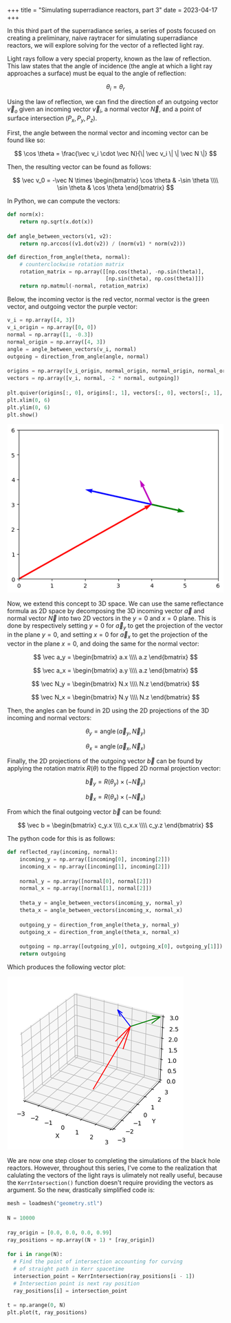 +++
title = "Simulating superradiance reactors, part 3"
date = 2023-04-17
+++

In this third part of the superradiance series, a series of posts focused on creating a preliminary, naive raytracer for simulating superradiance reactors, we will explore solving for the vector of a reflected light ray.

<!-- more -->

Light rays follow a very special property, known as the law of reflection. This law states that the angle of incidence (the angle at which a light ray approaches a surface) must be equal to the angle of reflection:

$$
\theta_i = \theta_r
$$

Using the law of reflection, we can find the direction of an outgoing vector $\vec v_o$ given an incoming vector $\vec v_i$, a normal vector $\vec N$, and a point of surface intersection $(P_x, P_y, P_z)$.

First, the angle between the normal vector and incoming vector can be found like so:

$$
\cos \theta = \frac{\vec v_i \cdot \vec N}{\| \vec v_i \| \| \vec N \|}
$$

Then, the resulting vector can be found as follows:

$$
\vec v_0 = -\vec N \times 
\begin{bmatrix}
\cos \theta & -\sin \theta \\\\
\sin \theta & \cos \theta
\end{bmatrix}
$$

In Python, we can compute the vectors:

```python
def norm(x): 
    return np.sqrt(x.dot(x))

def angle_between_vectors(v1, v2):
    return np.arccos((v1.dot(v2)) / (norm(v1) * norm(v2)))
```


```python
def direction_from_angle(theta, normal):
    # counterclockwise rotation matrix
    rotation_matrix = np.array([[np.cos(theta), -np.sin(theta)], 
                                [np.sin(theta), np.cos(theta)]])
    return np.matmul(-normal, rotation_matrix)
```

Below, the incoming vector is the red vector, normal vector is the green vector, and outgoing vector the purple vector:


```python
v_i = np.array([4, 3])
v_i_origin = np.array([0, 0])
normal = np.array([1, -0.3])
normal_origin = np.array([4, 3])
angle = angle_between_vectors(v_i, normal)
outgoing = direction_from_angle(angle, normal)

origins = np.array([v_i_origin, normal_origin, normal_origin, normal_origin])
vectors = np.array([v_i, normal, -2 * normal, outgoing])

plt.quiver(origins[:, 0], origins[:, 1], vectors[:, 0], vectors[:, 1], color=["r", "g", "b", "m"], angles="xy", scale_units='xy', scale=1)
plt.xlim(0, 6)
plt.ylim(0, 6)
plt.show()
```

![2D reflection](output_10_0.png)

Now, we extend this concept to 3D space. We can use the same reflectance formula as 2D space by decomposing the 3D incoming vector $\vec a$ and normal vector $\vec N$ into two 2D vectors in the $y = 0$ and $x = 0$ plane. This is done by respectively setting $y = 0$ for $\vec a_y$ to get the projection of the vector in the plane $y = 0$, and setting $x = 0$ for $\vec a_x$ to get the projection of the vector in the plane $x = 0$, and doing the same for the normal vector:

$$
\vec a_y = 
\begin{bmatrix}
a.x \\\\
a.z
\end{bmatrix}
$$

$$
\vec a_x = 
\begin{bmatrix}
a.y \\\\
a.z
\end{bmatrix}
$$

$$
\vec N_y = 
\begin{bmatrix}
N.x \\\\
N.z
\end{bmatrix}
$$

$$
\vec N_x = 
\begin{bmatrix}
N.y \\\\
N.z
\end{bmatrix}
$$

Then, the angles can be found in 2D using the 2D projections of the 3D incoming and normal vectors:

$$
\theta_y = \operatorname{angle} \left(\vec a_y, \vec N_y\right)
$$

$$
\theta_x = \operatorname{angle} \left(\vec a_x, \vec N_x\right)
$$

Finally, the 2D projections of the outgoing vector $\vec b$ can be found by applying the rotation matrix $R(\theta)$ to the flipped 2D normal projection vector: 

$$
\vec b_y = R(\theta_y) \times (-\vec N_y)
$$

$$
\vec b_x = R(\theta_x) \times (-\vec N_x)
$$

From which the final outgoing vector $\vec b$ can be found:

$$
\vec b = \begin{bmatrix}
c_y.x \\\\
c_x.x \\\\
c_y.z
\end{bmatrix}
$$

The python code for this is as follows:

```python
def reflected_ray(incoming, normal):
    incoming_y = np.array([incoming[0], incoming[2]])
    incoming_x = np.array([incoming[1], incoming[2]])

    normal_y = np.array([normal[0], normal[2]])
    normal_x = np.array([normal[1], normal[2]])

    theta_y = angle_between_vectors(incoming_y, normal_y)
    theta_x = angle_between_vectors(incoming_x, normal_x)

    outgoing_y = direction_from_angle(theta_y, normal_y)
    outgoing_x = direction_from_angle(theta_x, normal_x)

    outgoing = np.array([outgoing_y[0], outgoing_x[0], outgoing_y[1]])
    return outgoing
```

Which produces the following vector plot:
    
![3D reflection](output_24_0.png)
    
We are now one step closer to completing the simulations of the black hole reactors. However, throughout this series, I've come to the realization that calulating the vectors of the light rays is ulimately not really useful, because the `KerrIntersection()` function doesn't require providing the vectors as argument. So the new, drastically simplified code is:

```python
mesh = loadmesh("geometry.stl")

N = 10000

ray_origin = [0.0, 0.0, 0.0, 0.99]
ray_positions = np.array((N + 1) * [ray_origin])

for i in range(N):
  # Find the point of intersection accounting for curving
  # of straight path in Kerr spacetime
  intersection_point = KerrIntersection(ray_positions[i - 1])
  # Intersection point is next ray position
  ray_positions[i] = intersection_point

t = np.arange(0, N)
plt.plot(t, ray_positions)
```
